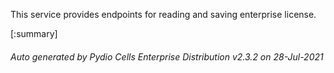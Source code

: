 






This service provides endpoints for reading and saving enterprise license.

[:summary]

###### Auto generated by Pydio Cells Enterprise Distribution v2.3.2 on 28-Jul-2021

